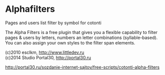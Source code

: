 Alphafilters
============

Pages and users list filter by symbol for cotonti

The Alpha Filters is a free plugin that gives you a flexible capability to filter pages & users by letters, numbers an letter combinations (syllable-based). You can also assign your own styles to the filter span elements.

(c)2010 esclkm, http://www.littledev.ru <br/>
(c)2014 Studio Portal30, http://portal30.ru


http://portal30.ru/sozdanie-internet-sajtov/free-scripts/cotonti-alpha-filters
